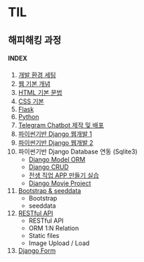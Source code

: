 # TIL

## 해피해킹 과정

#### INDEX

1. [개발 환경 세팅](./1.hphk_intro_html.md "개발환경 세팅")
2. [웹 기본 개념](./1.hphk_intro_html.md "웹 기본 개념")
3. [HTML 기본 문법](./1.hphk_intro_html.md "HTML 기본 문법")
4. [CSS 기본](./2.hphk_css.md)
5. [Flask](./4.hphk_flask.md)
6. [Python](./3.hphk_python.md)
7. [Telegram Chatbot 제작 및 배포](https://github.com/kyunghee2/telegram_bot)
8. [파이썬기반 Django 웹개발 1](./5.hphk_django.md)
9. [파이썬기반 Django 웹개발 2](./5.hphk_django2.md)
10. 파이썬기반 Django Database 연동 (Sqlite3)
	- [Django Model ORM](./6.hphk_django_db.md)
	- [Django CRUD](./7.hphk_django_db_crud.md)
	- [전생 직업 APP 만들기 실습](./8.hphk_django_exam_gaker.md)
	- [Django Movie Project](./9.hphk_django_movie_project.md)
11. [Bootstrap & seeddata](./10.hphk_bootstrap_seeddata.md)
    - Bootstrap
    - seeddata
12. [RESTful API](./11.hphk_restful_api.md)
    - RESTful API
    - ORM 1:N Relation
    - Static files
    - Image Upload / Load
13. [Django Form](./12.hphk_django_form.md)
